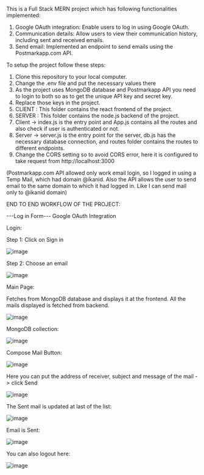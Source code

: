 This is a Full Stack MERN project which has following functionalities implemented:

1. Google OAuth integration: Enable users to log in using Google OAuth.
2. Communication details: Allow users to view their communication history, including sent and
received emails.
3. Send email: Implemented an endpoint to send emails using the Postmarkapp.com API.

To setup the project follow these steps:
1. Clone this repository to your local computer.
2. Change the .env file and put the necessary values there
3. As the project uses MongoDB database and Postmarkapp API you need to login to both so as to get the unique API key and secret key.
4. Replace those keys in the project.
5. CLIENT : This folder contains the react frontend of the project.
6. SERVER : This folder contains the node.js backend of the project.
7. Client -> index.js is the entry point and App.js contains all the routes and also check if user is authenticated or not.
8. Server -> server.js is the entry point for the server, db.js has the necessary database connection, and routes folder contains the routes to different endpoints.
9. Change the CORS setting so to avoid CORS error, here it is configured to take request from http://localhost:3000
    
(Postmarkapp.com API allowed only work email login, so I logged in using a Temp Mail, which had domain @ikanid. Also the API allows the user to send email to the same domain to which it had logged in. Like I can send mail only to @ikanid domain)

END TO END WORKFLOW OF THE PROJECT:

---Log in Form---
Google OAuth Integration

Login:

Step 1: Click on Sign in

![image](https://github.com/Tarezh/commsystem/assets/100041569/b4135a27-a71b-49c7-8bdc-9c1f819f37c5)


Step 2: Choose an email

![image](https://github.com/Tarezh/commsystem/assets/100041569/59034ed4-5151-46e8-9927-17e9d5810784)


Main Page:

Fetches from MongoDB database and displays it at the frontend. All the mails displayed is fetched from backend.

![image](https://github.com/Tarezh/commsystem/assets/100041569/0f632576-4a35-45b3-aa80-c61f365db8b7)

 
MongoDB collection:

![image](https://github.com/Tarezh/commsystem/assets/100041569/2bd80317-f57f-46d3-9f4f-0e60c666dd1b)

Compose Mail Button:

![image](https://github.com/Tarezh/commsystem/assets/100041569/92ab029b-a155-4a9b-9e33-43acb4e032b1)

Here you can put the address of receiver, subject and message of the mail -> click Send

![image](https://github.com/Tarezh/commsystem/assets/100041569/cab7deea-63b1-4771-9013-e797f4df1f4c)

The Sent mail is updated at last of the list:

![image](https://github.com/Tarezh/commsystem/assets/100041569/f0ecae02-5fd9-4ab2-801e-bd5f5d41b4e9)

Email is Sent:

![image](https://github.com/Tarezh/commsystem/assets/100041569/7afe69f5-6b69-44ce-b9ef-0131cb051486)

You can also logout here:

![image](https://github.com/Tarezh/commsystem/assets/100041569/77bd86f4-e4f6-4c44-ba24-551247fcb897)













